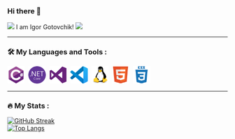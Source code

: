 ### Hi there 👋
<img src="https://media.giphy.com/media/Cmr1OMJ2FN0B2/giphy.gif" width="150">
I am Igor Gotovchik!  
<a href="https://t.me/frzdbss"><img src="https://img.shields.io/badge/Telegram-blue?logo=telegram&logoColor=white" /></a>

--- 

### :hammer_and_wrench: My Languages and Tools :
<div>
  <img src="https://github.com/devicons/devicon/blob/master/icons/csharp/csharp-original.svg" width="40" height="40"/>&nbsp;
  <img src="https://github.com/devicons/devicon/blob/master/icons/dotnetcore/dotnetcore-original.svg" width="40" height="40"/>&nbsp;
  <img src="https://github.com/devicons/devicon/blob/master/icons/visualstudio/visualstudio-plain.svg" width="40" height="40"/>&nbsp;
  <img src="https://github.com/devicons/devicon/blob/master/icons/vscode/vscode-original.svg"  width="40" height="40"/>&nbsp;
  <img src="https://github.com/devicons/devicon/blob/master/icons/linux/linux-original.svg" width="40" height="40"/>&nbsp;
  <img src="https://github.com/devicons/devicon/blob/master/icons/html5/html5-original.svg"width="40" height="40"/>&nbsp;
  <img src="https://github.com/devicons/devicon/blob/master/icons/css3/css3-plain-wordmark.svg" width="40" height="40"/>&nbsp;
</div> 

---     

### :fire: My Stats :
[![GitHub Streak](http://github-readme-streak-stats.herokuapp.com?user=gotovchik&theme=tokyonight&date_format=j%20M%5B%20Y%5D)](https://git.io/streak-stats)  
[![Top Langs](https://github-readme-stats.vercel.app/api/top-langs/?username=gotovchik&layout=compact&theme=tokyonight)](https://github.com/anuraghazra/github-readme-stats)






